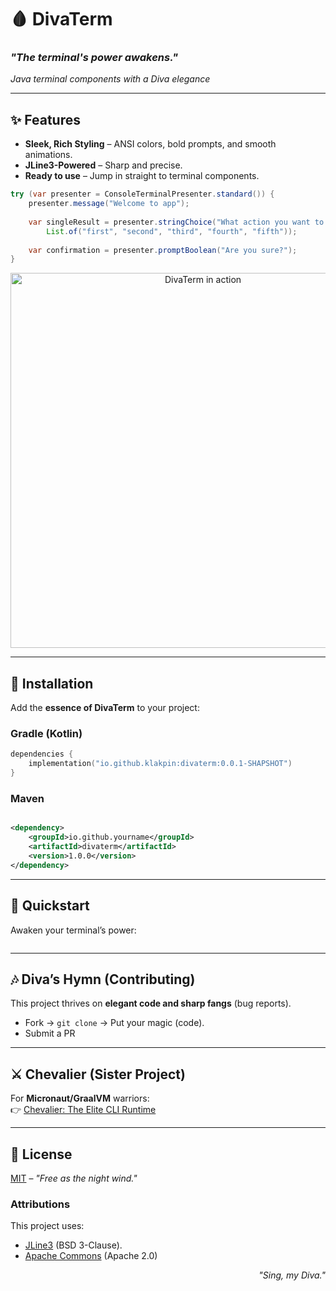# 🩸 DivaTerm

### *"The terminal's power awakens."*

[//]: # (<p align="center">)

[//]: # (  <img src="https://i.imgur.com/diva-term-banner.png" alt="DivaTerm in action" width="600"/>)

[//]: # (</p>)

*Java terminal components with a Diva elegance*

---

## ✨ **Features**

- **Sleek, Rich Styling** – ANSI colors, bold prompts, and smooth animations.
- **JLine3-Powered** – Sharp and precise.
- **Ready to use** – Jump in straight to terminal components.

```java
try (var presenter = ConsoleTerminalPresenter.standard()) {
    presenter.message("Welcome to app");
    
    var singleResult = presenter.stringChoice("What action you want to perform?",
        List.of("first", "second", "third", "fourth", "fifth"));
    
    var confirmation = presenter.promptBoolean("Are you sure?");
}
```

<p align="center">

  <img src="https://i.imgur.com/cBQFvIi.gif" alt="DivaTerm in action" width="600"/>

</p>

---

## 🏰 **Installation**

Add the **essence of DivaTerm** to your project:

### Gradle (Kotlin)

```kotlin
dependencies {
    implementation("io.github.klakpin:divaterm:0.0.1-SHAPSHOT")
}  
```

### Maven

```xml

<dependency>
    <groupId>io.github.yourname</groupId>
    <artifactId>divaterm</artifactId>
    <version>1.0.0</version>
</dependency>  
```

---

## 🌙 **Quickstart**

Awaken your terminal’s power:

```java

```

---

## 🎶 **Diva’s Hymn (Contributing)**

This project thrives on **elegant code and sharp fangs** (bug reports).

- Fork → `git clone` → Put your magic (code).
- Submit a PR

---

## ⚔️ **Chevalier (Sister Project)**

For **Micronaut/GraalVM** warriors:  
👉 [Chevalier: The Elite CLI Runtime](https://github.com/klakpin/chevalier)

---

## 📜 **License**

[MIT](LICENSE) – *"Free as the night wind."*

### Attributions

This project uses:

- [JLine3](https://github.com/jline/jline3) (BSD 3-Clause).
- [Apache Commons](https://commons.apache.org/) (Apache 2.0)

<p align="right">
  <i>"Sing, my Diva."</i>
</p>